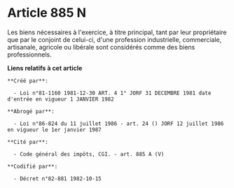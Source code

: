# Article 885 N

Les biens nécessaires à l'exercice, à titre principal, tant par leur propriétaire que par le conjoint de celui-ci, d'une
profession industrielle, commerciale, artisanale, agricole ou libérale sont considérés comme des biens professionnels.

**Liens relatifs à cet article**

	**Créé par**:

	  - Loi n°81-1160 1981-12-30 ART. 4 1° JORF 31 DECEMBRE 1981 date d'entrée en vigueur 1 JANVIER 1982

	**Abrogé par**:

	  - Loi n°86-824 du 11 juillet 1986 - art. 24 () JORF 12 juillet 1986 en vigueur le 1er janvier 1987

	**Cité par**:

	  - Code général des impôts, CGI. - art. 885 A (V)

	**Codifié par**:

	  - Décret n°82-881 1982-10-15
